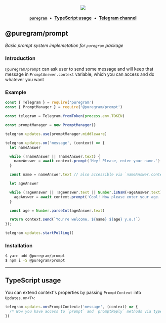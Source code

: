 <div align='center'>
  <img src='https://i.imgur.com/ZzjmE8i.png' />
</div>

<br />

<div align='center'>
  <a href='https://github.com/nitreojs/puregram'><b><code>puregram</code></b></a>
  <span>&nbsp;•&nbsp;</span>
  <a href='#typescript-usage'><b>TypeScript usage</b></a>
  <span>&nbsp;•&nbsp;</span>
  <a href='https://t.me/puregram'><b>Telegram channel</b></a>
</div>

## @puregram/prompt

_Basic prompt system implemetation for `puregram` package_

### Introduction

`@puregram/prompt` can ask user to send some message and will keep that message in `PromptAnswer.context` variable, which you can access and do whatever you want

### Example
```js
const { Telegram } = require('puregram')
const { PromptManager } = require('@puregram/prompt')

const telegram = Telegram.fromToken(process.env.TOKEN)

const promptManager = new PromptManager()

telegram.updates.use(promptManager.middleware)

telegram.updates.on('message', (context) => {
  let nameAnswer

  while (!nameAnswer || !nameAnswer.text) {
    nameAnswer = await context.prompt('Hey! Please, enter your name.')
  }

  const name = nameAnswer.text // also accessible via `nameAnswer.context.text`

  let ageAnswer

  while (!ageAnswer || !ageAnswer.text || Number.isNaN(+ageAnswer.text)) {
    ageAnswer = await context.prompt('Cool! Now please enter your age.')
  }

  const age = Number.parseInt(ageAnswer.text)

  return context.send(`You're welcome, ${name} ${age} y.o.!`)
});

telegram.updates.startPolling()
```

### Installation

```sh
$ yarn add @puregram/prompt
$ npm i -S @puregram/prompt
```

---

## TypeScript usage

You can extend context's properties by passing `PromptContext` into `Updates.on<T>`:

```ts
telegram.updates.on<PromptContext>('message', (context) => {
  /* Now you have access to `prompt` and `promptReply` methods via types! */
})
```
